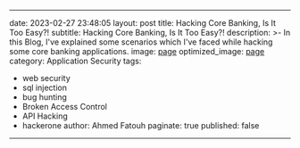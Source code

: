 
---
date: 2023-02-27 23:48:05
layout: post
title: Hacking Core Banking, Is It Too Easy?!
subtitle: Hacking Core Banking, Is It Too Easy?!
description: >-
  In this Blog, I've explained some scenarios which I've faced while hacking some core banking applications.
image: [page](https://i.ibb.co/DYkKnh3/photo.png)
optimized_image: [page](https://i.ibb.co/DYkKnh3/photo.png)
category: Application Security
tags:
  - web security
  - sql injection
  - bug hunting
  - Broken Access Control
  - API Hacking
  - hackerone
author: Ahmed Fatouh
paginate: true
published: false
---
